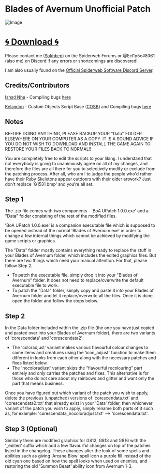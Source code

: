 Blades of Avernum Unofficial Patch
=

![Image](https://i.imgur.com/ZynfDh3.gif)   

[:cyclone: Download :cyclone:](https://github.com/Evil-Operative/BoA-UPatch/archive/refs/heads/main.zip)
==

Please contact me ([Sokhbep](https://spiderwebforums.ipbhost.com/profile/18565-sokhbep/)) on the Spiderweb Forums or @Ecl1p5e#8061 (also me) on Discord if any errors or shortcomings are discovered! 

I am also usually found on the [Official Spiderweb Software Discord Server](https://discord.com/invite/fAHCRYQ).


Credits/Contributors
--

[Ishad Nha](https://spiderwebforums.ipbhost.com/profile/4773-ishad-nha/) - Compiling bugs [here](https://spiderwebforums.ipbhost.com/topic/4480-list-of-bugs/)

[Kelandon](https://spiderwebforums.ipbhost.com/profile/2682-kelandon/)  - Custom Objects Script Base ([COSB](https://kppp.webs.com/basedata.txt)) and Compiling bugs [here](https://spiderwebforums.ipbhost.com/topic/4040-boa-bugs-v60/)

Notes
--
BEFORE DOING ANYTHING, PLEASE BACKUP YOUR "Data" FOLDER ELSEWHERE ON YOUR COMPUTER AS A COPY. IT IS A SOUND ADVICE IF YOU DO NOT WISH TO DOWNLOAD AND INSTALL THE GAME AGAIN TO RESTORE YOUR FILES BACK TO NORMAL!!

You are completely free to edit the scripts to your liking. I understand that not everybody is going to unanimously agree on all of my changes, and therefore the files are all there for you to selectively modify or exclude from the patching process. After all, who am I to judge the people who'd rather have their Ruby Skeletons appear outdoors with their older artwork? Just don't replace 'G1581.bmp' and you're all set.

Step 1
--
The .zip file comes with two components - 'BoA UPatch 1.0.0.exe' and a "Data" folder consisting of the rest of the modified files.

'BoA UPatch 1.0.0.exe' is a companion executable file which is supposed to be opened instead of the normal 'Blades of Avernum.exe' in order to change a few internal things which cannot be achieved by modifying the game scripts or graphics.

The "Data" folder mostly contains everything ready to replace the stuff in your Blades of Avernum folder, which includes the edited graphics files. But there are two things which need your manual attention. For that, please follow Step 2.

- To patch the executable file, simply drop it into your "Blades of Avernum" folder. It does not need to replace/overwrite the default executable file to work.
- To patch the "Data" folder, simply copy and paste it into your Blades of Avernum folder and let it replace/overwrite all the files. Once it is done, open the folder and follow the steps below.

Step 2
--
In the Data folder included within the .zip file (the one you have just copied and pasted over into your Blades of Avernum folder), there are two variants of 'corescendata' and 'corescendata2':

- The 'coloradjust' variant makes various flavourful colour changes to some items and creatures using the 'icon_adjust' function to make them different in looks from each other along with the necessary patches and fixes listed below. 
- The 'nocoloradjust' variant skips the "flavourful recolouring" part entirely and only carries the patches and fixes. This alternative is for those who do not care about my rainbows and glitter and want only the part that means business.

Once you have figured out which variant of the patch you wish to apply, delete the previous (unpatched) versions of 'corescendata.txt' and 'corescendata2.txt' that already exist in your 'Data' folder, then whichever variant of the patch you wish to apply, simply rename both parts of it such as, for example: 'corescendata_nocoloradjust.txt' --> 'corescendata.txt'.

Step 3 (Optional)
-- 
Similarly there are modified graphics for G812, G813 and G816 with the '_edited' suffix which add a few flavourful changes on top of the patches listed in the changelog. These changes alter the look of some spells and abilities such as giving 'Arcane Blow' spell icon a purple fill instead of the old cyan one based on how the spell looks when used on enemies, and restoring the old 'Summon Beast' ability icon from Avernum 1-3.
